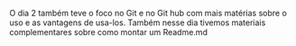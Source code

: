 O dia 2 também teve o foco no Git e no Git hub com mais matérias sobre o uso e as vantagens de usa-los. Também nesse dia tivemos materiais complementares sobre como montar um Readme.md